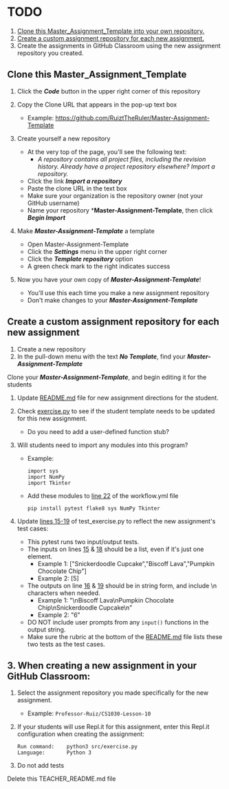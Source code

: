 # TODO

1. [Clone this Master_Assignment_Template into your own repository.](#clone-this-master-assignment-template)
2. [Create a custom assignment repository for each new assignment.](#create-a-custom-assignment-repository-for-each-new-assignment)
3. Create the assignments in GitHub Classroom using the new assignment repository you created.

## Clone this Master_Assignment_Template
1. Click the ***Code*** button in the upper right corner of this repository

2. Copy the Clone URL that appears in the pop-up text box
    - Example: https://github.com/RuiztTheRuler/Master-Assignment-Template
    
3. Create yourself a new repository
    -  At the very top of the page, you'll see the following text:
        - *A repository contains all project files, including the revision history. Already have a project repository elsewhere? Import a repository.*
    - Click the link ***Import a repository***
    - Paste the clone URL in the text box
    - Make sure your organization is the repository owner (not your GitHub username)
    - Name your repository ***Master-Assignment-Template**, then click ***Begin Import***
    
4. Make ***Master-Assignment-Template*** a template
    - Open Master-Assignment-Template
    - Click the ***Settings*** menu in the upper right corner
    - Click the ***Template repository*** option
    - A green check mark to the right indicates success
     
4. Now you have your own copy of ***Master-Assignment-Template***!
    - You'll use this each time you make a new assignment repository
    - Don't make changes to your ***Master-Assignment-Template***

## Create a custom assignment repository for each new assignment
1. Create a new repository
2. In the pull-down menu with the text ***No Template***, find your ***Master-Assignment-Template***

Clone your ***Master-Assignment-Template***, and begin editing it for the students 

1. Update [README.md](README.md) file for new assignment directions for the student.

2. Check [exercise.py](/src/exercise.py) to see if the student template needs to be updated for this new assignment.
    - Do you need to add a user-defined function stub?
    
3. Will students need to import any modules into this program?
    - Example:
        ```
        import sys
        import NumPy
        import Tkinter
        ```
    - Add these modules to [line 22](https://github.com/RuizTheRuler/Assignment-Template-2/blob/3d95062b925091355e3e1db65d6fe817bbcf28b3/.github/workflows/workflow.yml#L22) of the workflow.yml file
        ```
        pip install pytest flake8 sys NumPy Tkinter
        ```
    
3. Update [lines 15-19](https://github.com/RuizTheRuler/Assignment-Template-2/blob/d73b8c2c9ad5e3d4435f6096b9fc1a76c3080002/tests/test_exercise.py#L15) of test_exercise.py to reflect the new assignment's test cases:

    - This pytest runs two input/output tests.
    - The inputs on lines [15](https://github.com/RuizTheRuler/Assignment-Template-2/blob/d73b8c2c9ad5e3d4435f6096b9fc1a76c3080002/tests/test_exercise.py#L15) & [18](https://github.com/RuizTheRuler/Assignment-Template-2/blob/d73b8c2c9ad5e3d4435f6096b9fc1a76c3080002/tests/test_exercise.py#L18) should be a list, even if it's just one element.
        - Example 1: ["Snickerdoodle Cupcake","Biscoff Lava","Pumpkin Chocolate Chip"]
        - Example 2: [5]
    - The outputs on line [16](https://github.com/RuizTheRuler/Assignment-Template-2/blob/d73b8c2c9ad5e3d4435f6096b9fc1a76c3080002/tests/test_exercise.py#L16) & [19](https://github.com/RuizTheRuler/Assignment-Template-2/blob/d73b8c2c9ad5e3d4435f6096b9fc1a76c3080002/tests/test_exercise.py#L19) should be in string form, and include \\n characters when needed.
        - Example 1: "\nBiscoff Lava\nPumpkin Chocolate Chip\nSnickerdoodle Cupcake\n"
        - Example 2: "6"
    - DO NOT include user prompts from any `input()` functions in the output string.
    - Make sure the rubric at the bottom of the [README.md](README.md) file lists these two tests as the test cases.
        
## 3. When creating a new assignment in your GitHub Classroom:

1. Select the assignment repository you made specifically for the new assignment.
    - Example: ```Professor-Ruiz/CS1030-Lesson-10```

2. If your students will use Repl.it for this assignment, enter this Repl.it configuration when creating the assignment:
    ```
    Run command:    python3 src/exercise.py
    Language:       Python 3
    ```
    
3. Do not add tests

Delete this TEACHER_README.md file
